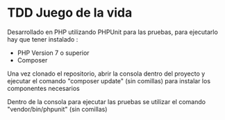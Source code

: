 # TDD Juego de la vida
Desarrollado en PHP utilizando PHPUnit para las pruebas, para ejecutarlo hay que tener instalado : 
- PHP Version 7 o superior 
- Composer

Una vez clonado el repositorio, abrir la consola dentro del proyecto y ejecutar el comando "composer update" (sin comillas) para instalar los componentes necesarios

Dentro de la consola para ejecutar las pruebas se utilizar el comando "vendor/bin/phpunit" (sin comillas)

